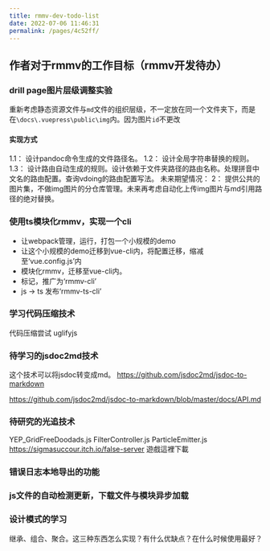 ```yaml
---
title: rmmv-dev-todo-list
date: 2022-07-06 11:46:31
permalink: /pages/4c52ff/
---
```


## 作者对于rmmv的工作目标（rmmv开发待办）

### drill page图片层级调整实验
重新考虑静态资源文件与`md`文件的组织层级，不一定放在同一个文件夹下，而是在`\docs\.vuepress\public\img`内。因为图片`id`不更改

#### 实现方式
1.1： 设计pandoc命令生成的文件路径名。
1.2： 设计全局字符串替换的规则。
1.3： 设计路由自动生成的规则。设计依赖于文件夹路径的路由名称。处理拼音中文名的路由配置。查询vdoing的路由配置写法。
未来期望情况：
2： 提供公共的图片集，不做img图片的分仓库管理。未来再考虑自动化上传img图片与md引用路径的绝对替换。







### 使用ts模块化rmmv，实现一个cli
- 让webpack管理，运行，打包一个小规模的demo
- 让这个小规模的demo迁移到vue-cli内，将配置迁移，缩减至‘vue.config.js’内
- 模块化rmmv，迁移至vue-cli内。
- 标记，推广为‘rmmv-cli’
- js -> ts 发布‘rmmv-ts-cli’


### 学习代码压缩技术
代码压缩尝试
uglifyjs





### 待学习的jsdoc2md技术
这个技术可以将jsdoc转变成md。
https://github.com/jsdoc2md/jsdoc-to-markdown

https://github.com/jsdoc2md/jsdoc-to-markdown/blob/master/docs/API.md


### 待研究的光追技术
YEP_GridFreeDoodads.js
FilterController.js
ParticleEmitter.js
https://sigmasuccour.itch.io/false-server
遊戲這裡下載




### 错误日志本地导出的功能

### js文件的自动检测更新，下载文件与模块异步加载

### 设计模式的学习
继承、组合、聚合。这三种东西怎么实现？有什么优缺点？在什么时候使用最好？









